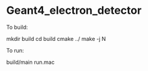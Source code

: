 # Geant4_electron_detector

To build:

mkdir build
cd build
cmake ../
make -j N

To run:

build/main run.mac
